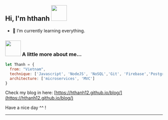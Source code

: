 <h2> Hi, I'm hthanh <img src="https://media.giphy.com/media/mGcNjsfWAjY5AEZNw6/giphy.gif" width="50"></h2>

- 🌱 I’m currently learning everything.


### <img src="https://media.giphy.com/media/VgCDAzcKvsR6OM0uWg/giphy.gif" width="50"> A little more about me...  

```javascript
let Thanh = {
  from: "Vietnam",
  technique: ['Javascript', 'NodeJS', 'NoSQL','Git', 'Firebase','PostgreSQL'],
  architecture: ['microservices', 'MVC']
}
```
Check my blog in here: [https://hthanh12.github.io/blog/](https://hthanh12.github.io/blog/)

Have a nice day ^^ !

---
